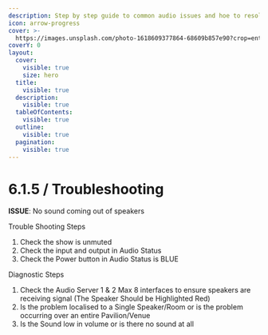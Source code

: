 ```yaml
---
description: Step by step guide to common audio issues and hoe to resolve
icon: arrow-progress
cover: >-
  https://images.unsplash.com/photo-1618609377864-68609b857e90?crop=entropy&cs=srgb&fm=jpg&ixid=M3wxOTcwMjR8MHwxfHNlYXJjaHw0fHxhdWRpb3xlbnwwfHx8fDE3NDU5OTQ1NDF8MA&ixlib=rb-4.0.3&q=85
coverY: 0
layout:
  cover:
    visible: true
    size: hero
  title:
    visible: true
  description:
    visible: true
  tableOfContents:
    visible: true
  outline:
    visible: true
  pagination:
    visible: true
---
```


# 6.1.5 / Troubleshooting

**ISSUE**: No sound coming out of speakers

Trouble Shooting Steps&#x20;

1. Check the show is unmuted
2. &#x20;  Check the input and output in Audio Status
3. &#x20;  Check the Power button in Audio Status is BLUE

Diagnostic Steps

1. Check the Audio Server 1 & 2 Max 8 interfaces to ensure speakers are receiving signal (The Speaker Should be Highlighted Red)
2. Is the problem localised to a Single Speaker/Room or is the problem occurring over an entire Pavilion/Venue
3. Is the Sound low in volume or is there no sound at all

&#x20;
